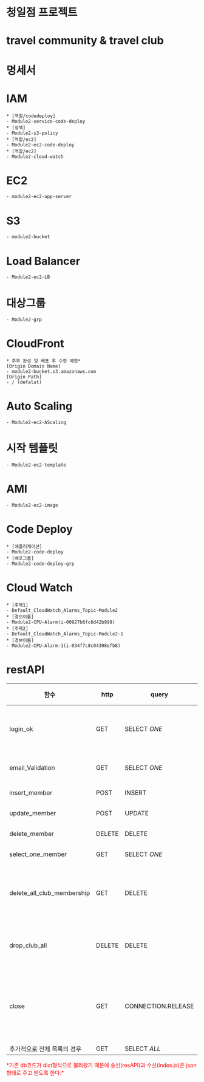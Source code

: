 # 청일점 프로젝트
# travel community & travel club

# 명세서
# IAM
	* [역할/codedeploy]
	- Module2-service-code-deploy
	* [정책]
	- Module2-s3-policy
	* [역할/ec2]
	- Module2-ec2-code-deploy
	* [역할/ec2]
	- Module2-cloud-watch
# EC2
	- module2-ec2-app-server
# S3
	- module2-bucket

# Load Balancer
	- Module2-ec2-LB

# 대상그룹
	- Module2-grp
# CloudFront
    * 추후 완성 및 배포 후 수정 예정*
	[Origin Domain Name]
	- module2-bucket.s3.amazonaws.com
	[Origin Path]
	- / (defalut)
# Auto Scaling
	- Module2-ec2-AScaling
# 시작 템플릿
	- Module2-ec2-template
# AMI
	- Module2-ec2-image

# Code Deploy
	* [애플리케이션]
	- Module2-code-deploy
	* [배포그룹]
	- Module2-code-deploy-grp

# Cloud Watch
	* [주제1]
	- Default_CloudWatch_Alarms_Topic-Module2
	* [경보이름]
	- Module2-CPU-Alarm(i-00927b6fc6d42b998)
	* [주제2]
	- Default_CloudWatch_Alarms_Topic-Module2-1
	* [경보이름]
	- Module2-CPU-Alarm-1(i-034f7c8c04308efb8)

# restAPI

|함수 |http|query|sql 결과값 가져오는 것|설명|
|------|-----|-----|----|------------------|
|login_ok|GET|SELECT *ONE*|fetchone()|이메일 페스워드 확인|
|email_Validation|GET|SELECT *ONE*|fetchone()|이메일 검증|
|insert_member|POST|INSERT|-|유저 등록|
|update_member|POST|UPDATE|-|유저 수정|
|delete_member|DELETE|DELETE|-|유저 탈퇴|
|select_one_member|GET|SELECT *ONE*|fetchone()|유저정보|
|delete_all_club_membership|GET|DELETE|-|회원탈퇴 클럽멤버십 삭제|
|drop_club_all|DELETE|DELETE|-|생성한 클럽 전체 탈퇴|
|close|GET|CONNECTION.RELEASE|-|error발생시 수행되던 것. 연결 끊기|
|추가적으로 전체 목록의 경우|GET|SELECT *ALL*|fetchall()|-|

<span style="color:red">
 *기존 db코드가 dict형식으로 불러왔기 때문에 송신(resAPI)과 수신(index.js)은 json형태로 주고 받도록 한다.*
</span>
